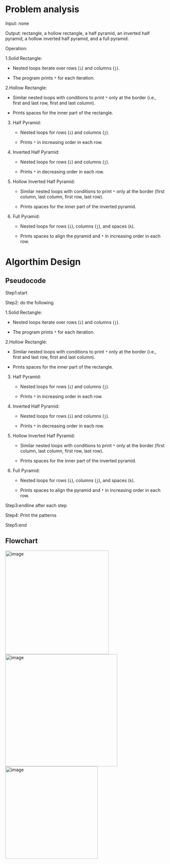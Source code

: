 # Problem analysis

Input: none

Output:  rectangle, a hollow rectangle, a half pyramid, an inverted half pyramid, a hollow inverted half pyramid, and a full pyramid.

Operation: 

1.Solid Rectangle:

   - Nested loops iterate over rows (`i`) and columns (`j`).
   
   - The program prints `*` for each iteration.

2.Hollow Rectangle:

   - Similar nested loops with conditions to print `*` only at the border (i.e., first and last row, first and last column).
   
   - Prints spaces for the inner part of the rectangle.

3. Half Pyramid:
   
   - Nested loops for rows (`i`) and columns (`j`).

   - Prints `*` in increasing order in each row.

4. Inverted Half Pyramid:

   - Nested loops for rows (`i`) and columns (`j`).

   - Prints `*` in decreasing order in each row.

5. Hollow Inverted Half Pyramid:

   - Similar nested loops with conditions to print `*` only at the border (first column, last column, first row, last row).

   - Prints spaces for the inner part of the inverted pyramid.

6. Full Pyramid:

   - Nested loops for rows (`i`), columns (`j`), and spaces (`k`).

   - Prints spaces to align the pyramid and `*` in increasing order in each row.

# Algorthim Design

## Pseudocode

Step1:start

Step2: do the following 

1.Solid Rectangle:

   - Nested loops iterate over rows (`i`) and columns (`j`).
   
   - The program prints `*` for each iteration.

2.Hollow Rectangle:

   - Similar nested loops with conditions to print `*` only at the border (i.e., first and last row, first and last column).
   
   - Prints spaces for the inner part of the rectangle.

3. Half Pyramid:

   - Nested loops for rows (`i`) and columns (`j`).

   - Prints `*` in increasing order in each row.

4. Inverted Half Pyramid:
 
   - Nested loops for rows (`i`) and columns (`j`).

   - Prints `*` in decreasing order in each row.

5. Hollow Inverted Half Pyramid:

   - Similar nested loops with conditions to print `*` only at the border (first column, last column, first row, last row).

   - Prints spaces for the inner part of the inverted pyramid.

6. Full Pyramid:

   - Nested loops for rows (`i`), columns (`j`), and spaces (`k`).

   - Prints spaces to align the pyramid and `*` in increasing order in each row.

Step3:endline after each step

Step4: Print the patterns

Step5:end

## Flowchart

<img width="327" alt="image" src="https://github.com/SWEG-2015EC-Batch/Free-Thinkers/assets/149039271/2398e554-26de-42f4-8da9-bddab2ddda83">

<img width="354" alt="image" src="https://github.com/SWEG-2015EC-Batch/Free-Thinkers/assets/149039271/c30a113d-5233-4db8-934b-396baf11cdc3">

<img width="292" alt="image" src="https://github.com/SWEG-2015EC-Batch/Free-Thinkers/assets/149039271/5ebc3672-a0dc-4357-bb83-7b6dc702cdd5">



